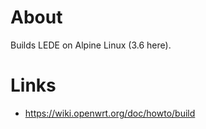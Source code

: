 About
=====

Builds LEDE on Alpine Linux (3.6 here).

Links
=====

* https://wiki.openwrt.org/doc/howto/build
